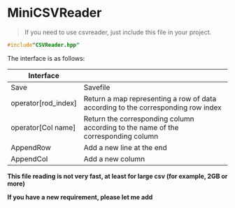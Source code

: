 # MiniCSVReader

>If you need to use csvreader, just include this file in your project.

```cpp
#include"CSVReader.hpp"
```

The interface is as follows:

|Interface||
|--|--|
|Save|Savefile|
|operator[rod_index]|Return a map representing a row of data according to the corresponding row index|
|operator[Col name]|Return the corresponding column according to the name of the corresponding column|
|AppendRow|Add a new line at the end|
|AppendCol|Add a new column|


**This file reading is not very fast, at least for large csv (for example, 2GB or more)**

**If you have a new requirement, please let me add**
